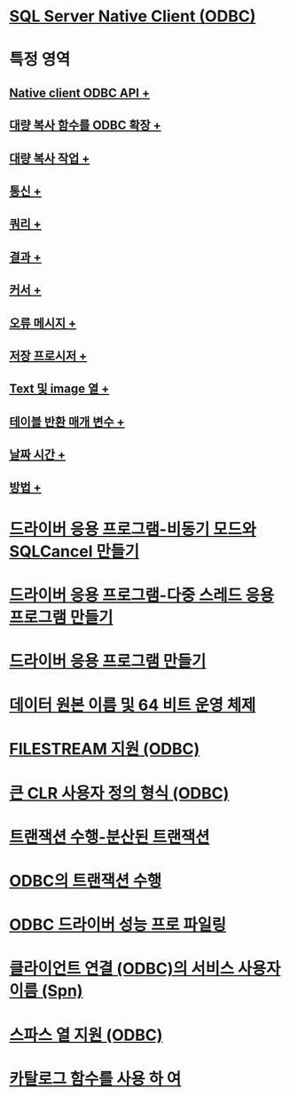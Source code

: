 # [SQL Server Native Client (ODBC)](sql-server-native-client-odbc.md)

# 특정 영역
## [Native client ODBC API +](../../../relational-databases/native-client-odbc-api/odbc-api-implementation-details.md)
## [대량 복사 함수를 ODBC 확장 +](../../../relational-databases/native-client-odbc-extensions-bulk-copy-functions/sql-server-driver-extensions-bulk-copy-functions.md)
## [대량 복사 작업 +](../../../relational-databases/native-client-odbc-bulk-copy-operations/performing-bulk-copy-operations-odbc.md)
## [통신 +](../../../relational-databases/native-client-odbc-communication/communicating-with-sql-server-odbc.md)
## [쿼리 +](../../../relational-databases/native-client-odbc-queries/executing-queries-odbc.md)
## [결과 +](../../../relational-databases/native-client-odbc-results/processing-results-odbc.md)
## [커서 +](../../../relational-databases/native-client-odbc-cursors/using-cursors-odbc.md)
## [오류 메시지 +](../../../relational-databases/native-client-odbc-error-messages/handling-errors-and-messages.md)
## [저장 프로시저 +](../../../relational-databases/native-client-odbc-stored-procedures/running-stored-procedures.md)
## [Text 및 image 열 +](../../../relational-databases/native-client-odbc-text-image-columns/managing-text-and-image-columns.md)
## [테이블 반환 매개 변수 +](../../../relational-databases/native-client-odbc-table-valued-parameters/table-valued-parameters-odbc.md)
## [날짜 시간 +](../../../relational-databases/native-client-odbc-date-time/date-and-time-improvements-odbc.md)
## [방법 +](../../../relational-databases/native-client-odbc-how-to/odbc-how-to-topics.md)

# [드라이버 응용 프로그램-비동기 모드와 SQLCancel 만들기](creating-a-driver-application-asynchronous-mode-and-sqlcancel.md)
# [드라이버 응용 프로그램-다중 스레드 응용 프로그램 만들기](creating-a-driver-application-multithreaded-applications.md)
# [드라이버 응용 프로그램 만들기](creating-a-driver-application.md)
# [데이터 원본 이름 및 64 비트 운영 체제](data-source-names-and-64-bit-operating-systems.md)
# [FILESTREAM 지원 (ODBC)](filestream-support-odbc.md)
# [큰 CLR 사용자 정의 형식 (ODBC)](large-clr-user-defined-types-odbc.md)
# [트랜잭션 수행-분산된 트랜잭션](performing-transactions-distributed-transactions.md)
# [ODBC의 트랜잭션 수행](performing-transactions-in-odbc.md)
# [ODBC 드라이버 성능 프로 파일링](profiling-odbc-driver-performance.md)
# [클라이언트 연결 (ODBC)의 서비스 사용자 이름 (Spn)](service-principal-names-spns-in-client-connections-odbc.md)
# [스파스 열 지원 (ODBC)](sparse-columns-support-odbc.md)
# [카탈로그 함수를 사용 하 여](using-catalog-functions.md)
